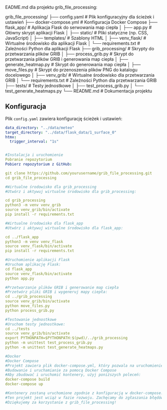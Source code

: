 EADME.md dla projektu grib_file_processing:

grib_file_processing/
├── config.yaml # Plik konfiguracyjny dla ścieżek i ustawień
├── docker-compose.yml # Konfiguracja Docker Compose
├── flask_app/ # Aplikacja Flask do serwowania map ciepła
│ ├── app.py # Główny skrypt aplikacji Flask
│ ├── static/ # Pliki statyczne (np. CSS, JavaScript)
│ ├── templates/ # Szablony HTML
│ ├── venv_flask/ # Wirtualne środowisko dla aplikacji Flask
│ └── requirements.txt # Zależności Python dla aplikacji Flask
├── grib_processing/ # Skrypty do przetwarzania plików GRIB
│ ├── process_grib.py # Skrypt do przetwarzania plików GRIB i generowania map ciepła
│ ├── generate_heatmap.py # Skrypt do generowania map ciepła
│ ├── move_files.py # Skrypt do przenoszenia plików PNG do katalogu docelowego
│ ├── venv_grib/ # Wirtualne środowisko dla przetwarzania GRIB
│ └── requirements.txt # Zależności Python dla przetwarzania GRIB
├── tests/ # Testy jednostkowe
│ ├── test_process_grib.py
│ └── test_generate_heatmaps.py
└── README.md # Dokumentacja projektu


## Konfiguracja

Plik `config.yaml` zawiera konfigurację ścieżek i ustawień:

```yaml
data_directory: "../data/meteo"
target_directory: "../data/flask_data/1_surface_0"
htmx:
  trigger_interval: "1s"


#Instalacja i uruchomienie
Pobranie repozytorium
Pobierz repozytorium z GitHub:

git clone https://github.com/yourusername/grib_file_processing.git
cd grib_file_processing

#Wirtualne środowisko dla grib_processing
#Utwórz i aktywuj wirtualne środowisko dla grib_processing:

cd grib_processing
python3 -m venv venv_grib
source venv_grib/bin/activate
pip install -r requirements.txt

#Wirtualne środowisko dla flask_app
#Utwórz i aktywuj wirtualne środowisko dla flask_app:

cd ../flask_app
python3 -m venv venv_flask
source venv_flask/bin/activate
pip install -r requirements.txt

#Uruchomienie aplikacji Flask
#Uruchom aplikację Flask:
cd flask_app
source venv_flask/bin/activate
python app.py

#Przetwarzanie plików GRIB i generowanie map ciepła
#Przetwórz pliki GRIB i wygeneruj mapy ciepła:
cd ../grib_processing
source venv_grib/bin/activate
python move_files.py
python process_grib.py

#Testowanie jednostkowe
#Uruchom testy jednostkowe:
cd ../tests
source venv_grib/bin/activate
export PYTHONPATH=$PYTHONPATH:$(pwd)/../grib_processing
python -m unittest test_process_grib.py
python -m unittest test_generate_heatmaps.py

#Docker
#Docker Compose
#Projekt zawiera plik docker-compose.yml, który pozwala na uruchomienie aplikacji za pomocą Docker Compose.
#Budowanie i uruchamianie za pomocą Docker Compose
#Aby zbudować i uruchomić kontenery, użyj poniższych poleceń:
docker-compose build
docker-compose up

#Kontenery zostaną uruchomione zgodnie z konfiguracją w docker-compose.yml.
#Ten projekt jest wciąż w fazie rozwoju. Zachęcamy do zgłaszania błędów oraz propozycji usprawnień poprzez system zgłoszeń na GitHubie.
#Dziękujemy za korzystanie z grib_file_processing!


